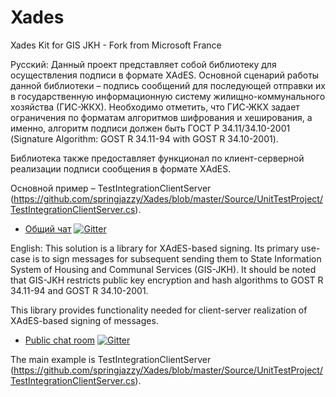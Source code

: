 # Xades
Xades Kit for GIS JKH - Fork from Microsoft France

Русский:
Данный проект представляет собой библиотеку для осуществления подписи в формате XAdES. Основной сценарий работы данной библиотеки – подпись сообщений для последующей отправки их в государственную информационную систему жилищно-коммунального хозяйства (ГИС-ЖКХ). Необходимо отметить, что ГИС-ЖКХ задает ограничения по форматам алгоритмов шифрования и хеширования, а именно, алгоритм подписи должен быть ГОСТ Р 34.11/34.10-2001 (Signature Algorithm: GOST R 34.11-94 with GOST R 34.10-2001).

Библиотека также предоставляет функционал по клиент-серверной реализации подписи сообщения в формате XAdES. 

Основной пример – TestIntegrationClientServer (https://github.com/springjazzy/Xades/blob/master/Source/UnitTestProject/TestIntegrationClientServer.cs).


* [Общий чат](https://gitter.im/springjazzy/GIS_JKH_Integration) [![Gitter](https://badges.gitter.im/Join%20Chat.svg)](https://gitter.im/springjazzy/GIS_JKH_Integration?utm_source=badge&utm_medium=badge&utm_campaign=pr-badge)


English:
This solution is a library for XAdES-based signing. Its primary use-case is to sign messages for subsequent sending them to State Information System of Housing and Communal Services (GIS-JKH). It should be noted that GIS-JKH restricts public key encryption and hash algorithms to GOST R 34.11-94 and GOST R 34.10-2001.

This library provides functionality needed for client-server realization of XAdES-based signing of messages.


* [Public chat room](https://gitter.im/springjazzy/GIS_JKH_Integration) [![Gitter](https://badges.gitter.im/Join%20Chat.svg)](https://gitter.im/springjazzy/GIS_JKH_Integration?utm_source=badge&utm_medium=badge&utm_campaign=pr-badge)

The main example is TestIntegrationClientServer (https://github.com/springjazzy/Xades/blob/master/Source/UnitTestProject/TestIntegrationClientServer.cs).

